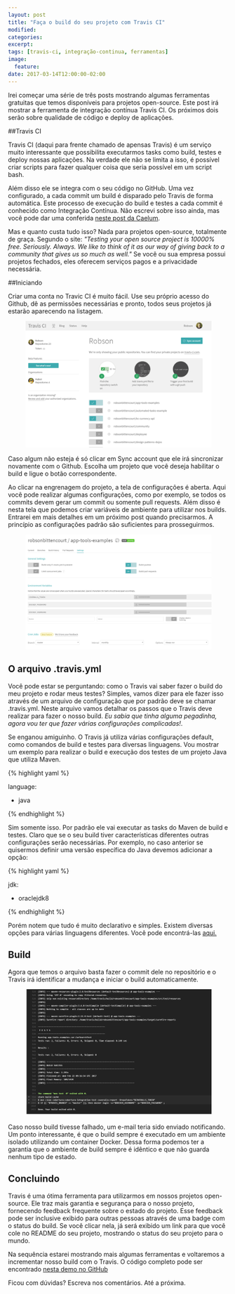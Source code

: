 ```yaml
---
layout: post
title: "Faça o build do seu projeto com Travis CI"
modified:
categories: 
excerpt:
tags: [travis-ci, integração-continua, ferramentas]
image:
  feature:
date: 2017-03-14T12:00:00-02:00
---
```


Irei começar uma série de três posts mostrando algumas ferramentas gratuitas que temos disponíveis para projetos open-source. Este post irá mostrar a ferramenta de integração contínua Travis CI. Os próximos dois serão sobre qualidade de código e deploy de aplicações.

##Travis CI

Travis CI (daqui para frente chamado de apensas Travis) é um serviço muito interessante que possibilita executarmos tasks como build, testes e deploy nossas aplicações. Na verdade ele não se limita a isso, é possível criar scripts para fazer qualquer coisa que seria possível em um script bash.

Além disso ele se integra com o seu código no GitHub. Uma vez configurado, a cada commit um build é disparado pelo Travis de forma automática. Este processo de execução do build e testes a cada commit é conhecido como Integração Contínua. Não escrevi sobre isso ainda, mas você pode dar uma conferida [neste post da Caelum](http://blog.caelum.com.br/integracao-continua/).

Mas e quanto custa tudo isso? Nada para projetos open-source, totalmente de graça. Segundo o site: *"Testing your open source project is 10000% free. Seriously. Always. We like to think of it as our way of giving back to a community that gives us so much as well."* Se você ou sua empresa possui projetos fechados, eles oferecem serviços pagos e a privacidade necessária.

##Iniciando

Criar uma conta no Travic CI é muito fácil. Use seu próprio acesso do Github, dê as permissões necessárias e pronto, todos seus projetos já estarão aparecendo na listagem.

<figure>
	<img src="/images/2017-03-13-travis/1.png" alt="Lista de projetos no Travis">
</figure>

Caso algum não esteja é só clicar em Sync account que ele irá sincronizar novamente com o Github. Escolha um projeto que você deseja habilitar o build e ligue o botão correspondente.

Ao clicar na engrenagem do projeto, a tela de configurações é aberta. Aqui você pode realizar algumas configurações, como por exemplo, se todos os commits devem gerar um commit ou somente pull requests. Além disso é nesta tela que podemos criar variáveis de ambiente para utilizar nos builds. Entrarei em mais detalhes em um próximo post quando precisarmos. A princípio as configurações padrão são suficientes para prosseguirmos.

<figure>
	<img src="/images/2017-03-13-travis/2.png" alt="Tela de configurações">
</figure>

## O arquivo .travis.yml
Você pode estar se perguntando: como o Travis vai saber fazer o build do meu projeto e rodar meus testes? Simples, vamos dizer para ele fazer isso através de um arquivo de configuração que por padrão deve se chamar .travis.yml.
Neste arquivo vamos detalhar os passos que o Travis deve realizar para fazer o nosso build. *Eu sabia que tinha alguma pegadinha, agora vou ter que fazer várias configurações complicadas!*. 

Se enganou amiguinho. O Travis já utiliza várias configurações default, como comandos de build e testes para diversas linguagens. Vou mostrar um exemplo para realizar o build e execução dos testes de um projeto Java que utiliza Maven.

{% highlight yaml %}

language: 
  - java

{% endhighlight %}

Sim somente isso. Por padrão ele vai executar as tasks do Maven de build e testes. Claro que se o seu build tiver características diferentes outras configurações serão necessárias. Por exemplo, no caso anterior se quisermos definir uma versão específica do Java devemos adicionar a opção:

{% highlight yaml %}

jdk:
  - oraclejdk8

{% endhighlight %}

Porém notem que tudo é muito declarativo e simples. Existem diversas opções para várias linguagens diferentes. Você pode encontrá-las [aqui.](https://docs.travis-ci.com/user/customizing-the-build)

## Build

Agora que temos o arquivo basta fazer o commit dele no repositório e o Travis irá identificar a mudança e iniciar o build automaticamente. 

<figure>
	<img src="/images/2017-03-13-travis/3.png" alt="Tela mostrando a saída do build">
</figure>


Caso nosso build tivesse falhado, um e-mail teria sido enviado notificando. Um ponto interessante, é que o build sempre é executado em um ambiente isolado utilizando um container Docker. Dessa forma podemos ter a garantia que o ambiente de build sempre é idêntico e que não guarda nenhum tipo de estado. 

## Concluindo
Travis é uma ótima ferramenta para utilizarmos em nossos projetos open-source. Ele traz mais garantia e segurança para o nosso projeto, fornecendo feedback frequente sobre o estado do projeto. Esse feedback pode ser inclusive exibido para outras pessoas através de uma badge com o status do build. Se você clicar nela, já será exibido um link para que você cole no README do seu projeto, mostrando o status do seu projeto para o mundo. 

Na sequência estarei mostrando mais algumas ferramentas e voltaremos a incrementar nosso build com o Travis. O código completo pode ser encontrado [nesta demo no GitHub](https://github.com/robsonbittencourt/app-tools-examples)

Ficou com dúvidas? Escreva nos comentários. Até a próxima.

